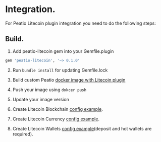 # Integration.

For Peatio Litecoin plugin integration you need to do the following steps:

## Build.

1. Add peatio-litecoin gem into your Gemfile.plugin
```ruby
gem 'peatio-litecoin', '~> 0.1.0'
```

2. Run `bundle install` for updating Gemfile.lock

3. Build custom Peatio [docker image with Litecoin plugin](https://github.com/rubykube/peatio/blob/master/docs/plugins.md#build)

4. Push your image using `dokcer push`

5. Update your image version

6. Create Litecoin Blockchain [config example](../config/blockchains.yml).

7. Create Litecoin Currency [config example](../config/currencies.yml).

8. Create Litecoin Wallets [config example](../config/wallets.yml)(deposit and hot wallets are required).
